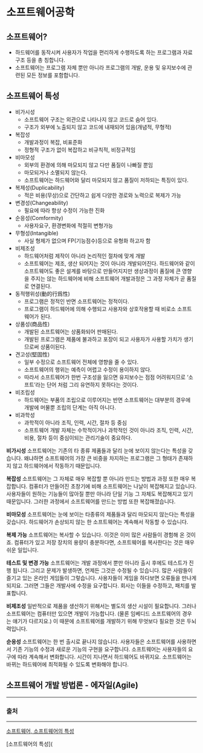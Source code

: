 # **소프트웨어공학** 



## 소프트웨어?

- 하드웨어를 동작시켜 사용자가 작업을 편리하게 수행하도록 하는 프로그램과 자료 구조 등을 총 칭합니다.
- 소프트웨어는 프로그램 자체 뿐만 아니라 프로그램의 개발, 운용 및 유지보수에 관련된 모든 정보를 포함합니다.



## 소프트웨어 특성

- 비가시성
  - 소프트웨어 구조는 외관으로 나타나지 않고 코드로 숨어 있다.
  - 구조가 외부에 노출되지 않고 코드에 내재되어 있음(개념적, 무형적)
- 복잡성
  - 개발과정이 복잡, 비표준화
  - 정형적 구조가 없이 복잡하고 비규칙적, 비정규적임
- 비마모성
  - 외부의 환경에 의해 마모되지 않고 다만 품질이 나빠질 뿐임
  - 마모되거나 소멸되지 않는다.
  - 소프트웨어는 하드웨어와 달리 마모되지 않고 품질이 저하되는 특징이 있다.
- 복제성(Duplicability)
  - 적은 비용(무상)으로 간단하고 쉽게 다양한 경로와 노력으로 복제가 가능
- 변경성(Changeability)
  - 필요에 따라 항상 수정이 가능한 진화
- 순응성(Comformity)
  - 사용자요구, 환경변화에 적절히 변형가능
- 무형성(Intangible)
  - 사실 형제가 없으며 FP(기능점수)등으로 유형화 하고자 함
- 비제조성
  - 하드웨어처럼 제작이 아니라 논리적인 절차에 맞게 개발
  - 소프트웨어는 제조, 생산 되어지는 것이 아니라 개발되어진다.
    하드웨어와 같이 소프트웨어도 좋은 설계를 바탕으로 만들어지지만 생상과정이 품질에 큰 영향을 주지는 않는 하드웨어에 비해 소프트웨어 개발과정은 그 과정 자체가 곧 품질로 연결된다.
- 동적행위성(動的行爲性)
  - 프로그램은 정적인 반면 소프트웨어는 정적이다.
  - 프로그램이 하드웨어에 의해 수행되고 사용자와 상호작용할 때 비로소 소프트웨어가 된다.
- 상품성(商品性)
  - 개발된 소프트웨어는 상품화되어 판매된다.
  - 개발된 프로그램은 제품에 불과하고 포장이 되고 사용자가 사용할 가치가 생기므로써 상품이된다.
- 견고성(堅固性)
  - 일부 수정으로 소프트웨어 전체에 영향을 줄 수 있다.
  - 소프트웨어의 행위는 예측이 어렵고 수정이 용이하지 않다.
  - 따라서 소프트웨어가 한번 구조성을 잃으면 유지보수는 점점 어려워지므로 ‘소프트’라는 단어 처럼 그리 유연하지 못하다는 것이다.
- 비조립성
  - 하드웨어는 부품의 조립으로 이루어지는 반면 소프트웨어는 대부분의 경우에 개발에 머물뿐 조립의 단계는 아직 아니다.
- 비과학성
  - 과학적이 아니라 조직, 인력, 시간, 절차 등 중심
  - 소프트웨어 개발 자체는 수학적이거나 과학적인 것이 아니라 조직, 인력, 시간, 비용, 절차 등이 중심이되는 관리기술이 중요하다.

 

**비가시성**
소프트웨어는 기존의 타 종류 제품들과 달리 눈에 보이지 않는다는 특성을 갖습니다. 왜냐하면 소프트웨어의 가장 큰 비중을 차지하는 프로그램은 그 형태가 존재하지 않고 하드웨어에서 작동하기 때문입니다.

**복잡성**
소프트웨어는 그 자체로 매우 복잡할 뿐 아니라 만드는 방법과 과정 또한 매우 복잡합니다. 컴퓨터가 만들어진 초창기에 비해 소프트웨어는 나날이 복잡해지고 있습니다. 사용자들이 원하는 기능들이 많아질 뿐만 아니라 단일 기능 그 자체도 복잡해지고 있기 때문입니다. 그러한 과정에서 소프트웨어를 만드는 방법 또한 복잡해졌습니다.

**비마모성**
소프트웨어는 눈에 보이는 타종류의 제품들과 달리 마모되지 않는다는 특성을 갖습니다. 하드웨어가 손상되지 않는 한 소프트웨어는 계속해서 작동할 수 있습니다.

**복제 가능**
소프트웨어는 복사할 수 있습니다. 이것은 이미 많은 사람들이 경험해 온 것이죠. 컴퓨터가 있고 저장 장치의 용량이 충분하다면, 소프트웨어를 복사한다는 것은 매우 쉬운 일입니다.

**테스트 및 변경 가능**
소프트웨어는 개발 과정에서 뿐만 아니라 출시 후에도 테스트가 진행 됩니다. 그리고 문제가 발생하면, 언제든 그것은 수정될 수 있습니다. 많은 사람들이 즐기고 있는 온라인 게임들이 그렇습니다. 사용자들이 게임을 하다보면 오류들을 만나게 되지요. 그러면 그들은 개발사에 수정을 요구합니다. 회사는 이들을 수정하고, 패치를 발표합니다.

**비제조성**
일반적으로 제품을 생산하기 위해서는 별도의 생산 시설이 필요합니다. 그러나 소프트웨어는 컴퓨터만 있으면 개발이 가능합니다. (물론 임베디드 소프트웨어의 경우는 얘기가 다르지요.) 이 때문에 소프트웨어를 개발하기 위해 무엇보다 필요한 것은 두뇌력입니다.

**순응성**
소프트웨어는 한 번 출시로 끝나지 않습니다. 사용자들은 소프트웨어를 사용하면서 기존 기능의 수정과 새로운 기능의 구현을 요구합니다. 소프트웨어는 사용자들의 요구에 따라 계속해서 변화합니다. 시간이 지나면서 하드웨어도 바뀌지요. 소프트웨어는 바뀌는 하드웨어에 최적화될 수 있도록 변화해야 합니다.







## 소프트웨어 개발 방법론 - 에자일(Agile)













-----

### 출처

----

[소프트웨어, 소프트웨어의 특성](https://goodgid.github.io/SoftWare-Feature/)

[소프트웨어의 특성](